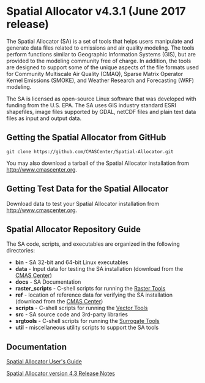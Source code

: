 Spatial Allocator v4.3.1 (June 2017 release)
======

The Spatial Allocator (SA) is a set of tools that helps users manipulate and generate data files related to emissions and air quality modeling. The tools perform functions similar to Geographic Information Systems (GIS), but are provided to the modeling community free of charge. In addition, the tools are designed to support some of the unique aspects of the file formats used for Community Multiscale Air Quality (CMAQ), Sparse Matrix Operator Kernel Emissions (SMOKE), and Weather Research and Forecasting (WRF) modeling.

The SA is licensed as open-source Linux software that was developed with funding from the U.S. EPA. The SA uses GIS industry standard ESRI shapefiles, image files supported by GDAL, netCDF files and plain text data files as input and output data.

Getting the Spatial Allocator from GitHub
---

```
git clone https://github.com/CMASCenter/Spatial-Allocator.git
```
You may also download a tarball of the Spatial Allocator installation from http://www.cmascenter.org.

Getting Test Data for the Spatial Allocator
---
Download data to test your Spatial Allocator installation from http://www.cmascenter.org.

Spatial Allocator Repository Guide
---
The SA code, scripts, and executables are organized in the following directories:

- **bin** - SA 32-bit and 64-bit Linux executables
- **data** - Input data for testing the SA installation (download from the [CMAS Center](http://www.cmascenter.org))
- **docs** - SA Documentation
- **raster_scripts** - C-shell scripts for running the [Raster Tools](docs/User_Manual/SA_ch04_raster.md)
- **ref** - location of reference data for verifying the SA installation (download from the [CMAS Center](http://www.cmascenter.org))
- **scripts** - C-shell scripts for running the [Vector Tools](docs/User_Manual/SA_ch03_vector.md)
- **src** - SA source code and 3rd-party libraries
- **srgtools** - C-shell scripts for running the [Surrogate Tools](docs/User_Manual/SA_ch05_surrogate.md)
- **util** - miscellaneous utility scripts to support the SA tools

Documentation
---

[Spatial Allocator User's Guide](docs/User_Manual/README.md)

[Spatial Allocator version 4.3 Release Notes](docs/Release_Notes/README.md)
